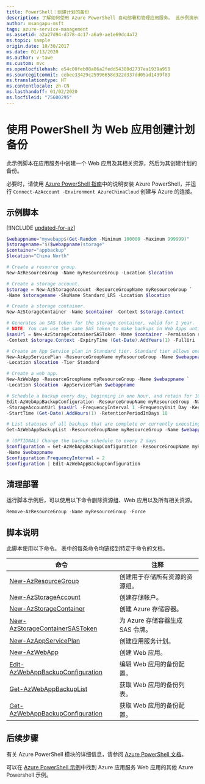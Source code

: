 ```yaml
---
title: PowerShell：创建计划的备份
description: 了解如何使用 Azure PowerShell 自动部署和管理应用服务。 此示例演示如何为应用创建计划的备份。
author: msangapu-msft
tags: azure-service-management
ms.assetid: a2a27d94-d378-4c17-a6a9-ae1e69dc4a72
ms.topic: sample
origin.date: 10/30/2017
ms.date: 01/13/2020
ms.author: v-tawe
ms.custom: mvc
ms.openlocfilehash: e54c00feb08a86a2fedd54380d2737ea1939a958
ms.sourcegitcommit: cebee33429c25996658d322d337dd05ad1439f89
ms.translationtype: HT
ms.contentlocale: zh-CN
ms.lasthandoff: 01/02/2020
ms.locfileid: "75600295"
---
```

# <a name="create-a-scheduled-backup-for-a-web-app-using-powershell"></a>使用 PowerShell 为 Web 应用创建计划备份

此示例脚本在应用服务中创建一个 Web 应用及其相关资源，然后为其创建计划的备份。 

必要时，请使用 [Azure PowerShell 指南](https://docs.microsoft.com/powershell/azure/overview)中的说明安装 Azure PowerShell，并运行 `Connect-AzAccount -Environment AzureChinaCloud` 创建与 Azure 的连接。 

## <a name="sample-script"></a>示例脚本

[!INCLUDE [updated-for-az](../../../includes/updated-for-az.md)]
```powershell
$webappname="mywebapp$(Get-Random -Minimum 100000 -Maximum 999999)"
$storagename="$($webappname)storage"
$container="appbackup"
$location="China North"

# Create a resource group.
New-AzResourceGroup -Name myResourceGroup -Location $location

# Create a storage account.
$storage = New-AzStorageAccount -ResourceGroupName myResourceGroup `
-Name $storagename -SkuName Standard_LRS -Location $location

# Create a storage container.
New-AzStorageContainer -Name $container -Context $storage.Context

# Generates an SAS token for the storage container, valid for 1 year.
# NOTE: You can use the same SAS token to make backups in Web Apps until -ExpiryTime
$sasUrl = New-AzStorageContainerSASToken -Name $container -Permission rwdl `
-Context $storage.Context -ExpiryTime (Get-Date).AddYears(1) -FullUri

# Create an App Service plan in Standard tier. Standard tier allows one backup per day.
New-AzAppServicePlan -ResourceGroupName myResourceGroup -Name $webappname `
-Location $location -Tier Standard

# Create a web app.
New-AzWebApp -ResourceGroupName myResourceGroup -Name $webappname `
-Location $location -AppServicePlan $webappname

# Schedule a backup every day, beginning in one hour, and retain for 10 days
Edit-AzWebAppBackupConfiguration -ResourceGroupName myResourceGroup -Name $webappname `
-StorageAccountUrl $sasUrl -FrequencyInterval 1 -FrequencyUnit Day -KeepAtLeastOneBackup `
-StartTime (Get-Date).AddHours(1) -RetentionPeriodInDays 10

# List statuses of all backups that are complete or currently executing.
Get-AzWebAppBackupList -ResourceGroupName myResourceGroup -Name $webappname

# (OPTIONAL) Change the backup schedule to every 2 days
$configuration = Get-AzWebAppBackupConfiguration -ResourceGroupName myResourceGroup `
-Name $webappname
$configuration.FrequencyInterval = 2
$configuration | Edit-AzWebAppBackupConfiguration

```
## <a name="clean-up-deployment"></a>清理部署 

运行脚本示例后，可以使用以下命令删除资源组、Web 应用以及所有相关资源。

```powershell
Remove-AzResourceGroup -Name myResourceGroup -Force
```

## <a name="script-explanation"></a>脚本说明

此脚本使用以下命令。 表中的每条命令均链接到特定于命令的文档。

| 命令 | 注释 |
|---|---|
| [New-AzResourceGroup](https://docs.microsoft.com/powershell/module/az.resources/new-azresourcegroup) | 创建用于存储所有资源的资源组。 |
| [New-AzStorageAccount](https://docs.microsoft.com/powershell/module/az.storage/new-azstorageaccount) | 创建存储帐户。 |
| [New-AzStorageContainer](https://docs.microsoft.com/powershell/module/az.storage/new-AzStoragecontainer) | 创建 Azure 存储容器。 |
| [New-AzStorageContainerSASToken](https://docs.microsoft.com/powershell/module/az.storage/new-AzStoragecontainersastoken) | 为 Azure 存储容器生成 SAS 令牌。 |
| [New-AzAppServicePlan](https://docs.microsoft.com/powershell/module/az.websites/new-azappserviceplan) | 创建应用服务计划。 |
| [New-AzWebApp](https://docs.microsoft.com/powershell/module/az.websites/new-azwebapp) | 创建 Web 应用。 |
| [Edit-AzWebAppBackupConfiguration](https://docs.microsoft.com/powershell/module/az.websites/edit-azwebappbackupconfiguration) | 编辑 Web 应用的备份配置。 |
| [Get-AzWebAppBackupList](https://docs.microsoft.com/powershell/module/az.websites/get-azwebappbackuplist) | 获取 Web 应用的备份列表。 |
| [Get-AzWebAppBackupConfiguration](https://docs.microsoft.com/powershell/module/az.websites/get-azwebappbackupconfiguration) | 获取 Web 应用的备份配置。 |

## <a name="next-steps"></a>后续步骤

有关 Azure PowerShell 模块的详细信息，请参阅 [Azure PowerShell 文档](https://docs.microsoft.com/powershell/azure/overview)。

可以在 [Azure PowerShell 示例](../samples-powershell.md)中找到 Azure 应用服务 Web 应用的其他 Azure Powershell 示例。
